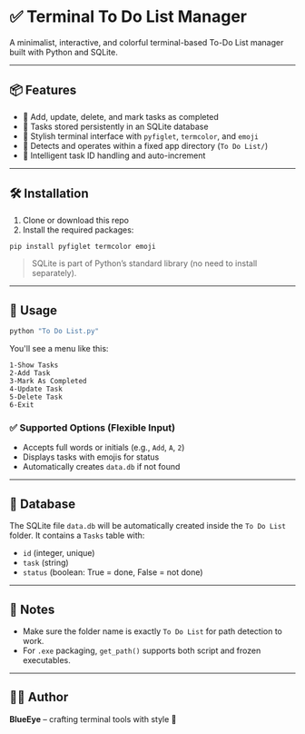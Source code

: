 # ✅ Terminal To Do List Manager

A minimalist, interactive, and colorful terminal-based To-Do List manager built with Python and SQLite.

---

## 📦 Features

- 📝 Add, update, delete, and mark tasks as completed
- 💾 Tasks stored persistently in an SQLite database
- 🌈 Stylish terminal interface with `pyfiglet`, `termcolor`, and `emoji`
- 📂 Detects and operates within a fixed app directory (`To Do List/`)
- 🧠 Intelligent task ID handling and auto-increment

---

## 🛠️ Installation

1. Clone or download this repo
2. Install the required packages:

```bash
pip install pyfiglet termcolor emoji
```

> SQLite is part of Python’s standard library (no need to install separately).

---

## 🚀 Usage

```bash
python "To Do List.py"
```

You'll see a menu like this:

```
1-Show Tasks
2-Add Task
3-Mark As Completed
4-Update Task
5-Delete Task
6-Exit
```

### ✅ Supported Options (Flexible Input)
- Accepts full words or initials (e.g., `Add`, `A`, `2`)
- Displays tasks with emojis for status
- Automatically creates `data.db` if not found

---

## 📁 Database

The SQLite file `data.db` will be automatically created inside the `To Do List` folder. It contains a `Tasks` table with:

- `id` (integer, unique)
- `task` (string)
- `status` (boolean: True = done, False = not done)

---

## 📌 Notes

- Make sure the folder name is exactly `To Do List` for path detection to work.
- For `.exe` packaging, `get_path()` supports both script and frozen executables.

---

## 👨‍💻 Author

**BlueEye** – crafting terminal tools with style 🧠
